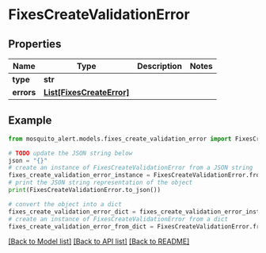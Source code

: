 # FixesCreateValidationError


## Properties

Name | Type | Description | Notes
------------ | ------------- | ------------- | -------------
**type** | **str** |  | 
**errors** | [**List[FixesCreateError]**](FixesCreateError.md) |  | 

## Example

```python
from mosquito_alert.models.fixes_create_validation_error import FixesCreateValidationError

# TODO update the JSON string below
json = "{}"
# create an instance of FixesCreateValidationError from a JSON string
fixes_create_validation_error_instance = FixesCreateValidationError.from_json(json)
# print the JSON string representation of the object
print(FixesCreateValidationError.to_json())

# convert the object into a dict
fixes_create_validation_error_dict = fixes_create_validation_error_instance.to_dict()
# create an instance of FixesCreateValidationError from a dict
fixes_create_validation_error_from_dict = FixesCreateValidationError.from_dict(fixes_create_validation_error_dict)
```
[[Back to Model list]](../README.md#documentation-for-models) [[Back to API list]](../README.md#documentation-for-api-endpoints) [[Back to README]](../README.md)



